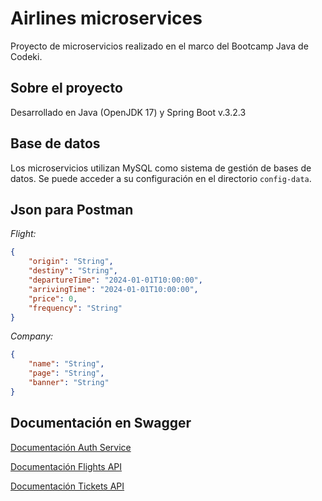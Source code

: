 
# Airlines microservices

Proyecto de microservicios realizado en el marco del Bootcamp Java de Codeki.


## Sobre el proyecto

Desarrollado en Java (OpenJDK 17) y Spring Boot v.3.2.3

## Base de datos

Los microservicios utilizan MySQL como sistema de gestión de bases de datos. Se puede acceder a su configuración en el directorio `config-data`.

## Json para Postman
*Flight:*
```json
{
    "origin": "String",
    "destiny": "String",
    "departureTime": "2024-01-01T10:00:00",
    "arrivingTime": "2024-01-01T10:00:00",
    "price": 0,
    "frequency": "String"
}
```
*Company:*
```json
{
    "name": "String",
    "page": "String",
    "banner": "String"
}
```

## Documentación en Swagger
[Documentación Auth Service](https://raw.githubusercontent.com/irinaponzi/airlines-microservices/main/auth-service/src/main/resources/swagger.yml)

[Documentación Flights API](https://raw.githubusercontent.com/irinaponzi/airlines-microservices/main/flights-api/src/main/resources/swagger.yml)

[Documentación Tickets API](https://raw.githubusercontent.com/irinaponzi/airlines-microservices/main/tickets-api/src/main/resources/swagger.yml)




